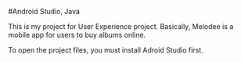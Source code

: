 #Android Studio, Java

This is my project for User Experience project. Basically, Melodee is a mobile app for users to buy albums online.

To open the project files, you must install Adroid Studio first.
